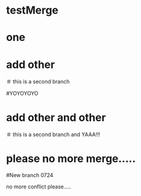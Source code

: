 # testMerge

# one

# add other

＃ this is a second branch

#YOYOYOYO

# add other and other

＃ this is a second branch and YAAA!!!

# please no more merge.....

#New branch 0724





no more conflict please.....
